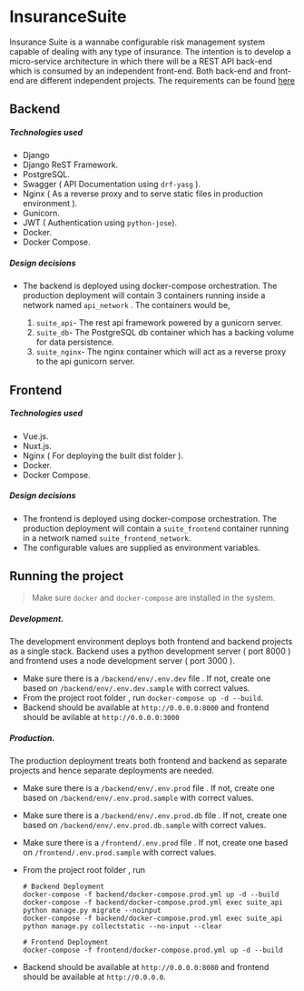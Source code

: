 # InsuranceSuite

Insurance Suite is a wannabe configurable risk management system capable of dealing with any type of insurance. The intention is to develop a micro-service architecture in which there will be a REST API back-end which is consumed by an independent front-end. Both back-end and front-end are different independent projects. The requirements can be found [here](https://github.com/vivekthoppil/InsuranceSuite/blob/master/BACKDROP.md)


## Backend

##### Technologies used

 - Django
 - Django ReST Framework.
 - PostgreSQL.
 - Swagger ( API Documentation using `drf-yasg` ).
 - Nginx ( As a reverse proxy and to serve static files in production environment ).
 - Gunicorn.
 - JWT ( Authentication using `python-jose`).
 - Docker.
 - Docker Compose.

##### Design decisions

 - The backend is deployed using docker-compose orchestration. The production deployment will contain 3 containers running inside a network named `api_network` . The containers would be,
 
     1. `suite_api`- The rest api framework powered by a gunicorn server.
     2. `suite_db`- The PostgreSQL db container which has a backing volume for data persistence.
     3. `suite_nginx`- The nginx container which will act as a reverse proxy to the api gunicorn server.

## Frontend

##### Technologies used

 - Vue.js.
 - Nuxt.js.
 - Nginx ( For deploying the built dist folder ).
 - Docker.
 - Docker Compose.

##### Design decisions

 - The frontend is deployed using docker-compose orchestration. The production deployment will contain a `suite_frontend` container running in a network named `suite_frontend_network`.
 - The configurable values are supplied as environment variables.
 
 ## Running the project

> Make sure `docker` and `docker-compose` are installed in the system.

##### Development.
The development environment deploys both frontend and backend projects as a single stack. Backend uses a python development server ( port 8000 ) and frontend uses a node development server ( port 3000 ).

 - Make sure there is a `/backend/env/.env.dev` file . If not, create one based on `/backend/env/.env.dev.sample` with correct values.
 - From the project root folder , run `docker-compose up -d --build`.
 - Backend should be available at `http://0.0.0.0:8000` and frontend should be avilable at `http://0.0.0.0:3000`
 
 ##### Production.
The production deployment treats  both frontend and backend as separate projects and hence separate deployments are needed. 

 - Make sure there is a `/backend/env/.env.prod` file . If not, create one based on `/backend/env/.env.prod.sample` with correct values.
 - Make sure there is a `/backend/env/.env.prod.db` file . If not, create one based on `/backend/env/.env.prod.db.sample` with correct values.
 - Make sure there is a `/frontend/.env.prod` file . If not, create one based on `/frontend/.env.prod.sample` with correct values.
 - From the project root folder , run 
    ```
    # Backend Deployment
    docker-compose -f backend/docker-compose.prod.yml up -d --build
    docker-compose -f backend/docker-compose.prod.yml exec suite_api python manage.py migrate --noinput
    docker-compose -f backend/docker-compose.prod.yml exec suite_api python manage.py collectstatic --no-input --clear
    
    # Frontend Deployment
    docker-compose -f frontend/docker-compose.prod.yml up -d --build

    ```

 - Backend should be available at `http://0.0.0.0:8080` and frontend should be available at `http://0.0.0.0`.
